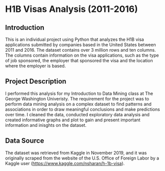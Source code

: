 # H1B Visas Analysis (2011-2016)

## Introduction

This is an individual project using Python that analyzes the H1B visa applications submitted by companies based in the United States between 2011 and 2016. The dataset contains over 3 million rows and ten columns. The columns contain information on the visa applications, such as the type of job sponsored, the employer that sponsored the visa and the location where the employer is based. 

## Project Description

I performed this analysis for my Introduction to Data Mining class at The George Washington Univeristy. The requirement for the project was to perform data mining analysis on a complex dataset to find patterns and associations in order to draw meaningful conclusions and make predictions over time. I cleaned the data, conducted exploratory data analysis and created informative graphs and plot to gain and present important information and inisghts on the dataset.

## Data Source

The dataset was retrieved from Kaggle in November 2019, and it was originally scraped from the website of the U.S. Office of Foreign Labor by a Kaggle user (https://www.kaggle.com/nsharan/h-1b-visa). 


